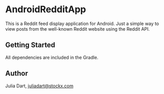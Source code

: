 # AndroidRedditApp
This is a Reddit feed display application for Android. Just a simple way to view posts from the well-known Reddit website using the Reddit API.

## Getting Started
All dependencies are included in the Gradle.

## Author
Julia Dart, juliadart@stockx.com
